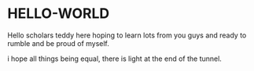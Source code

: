 # HELLO-WORLD
Hello scholars teddy here hoping to learn lots from you guys and ready to rumble and be proud of myself.

i hope all things being equal, there is light at the end of the tunnel.
